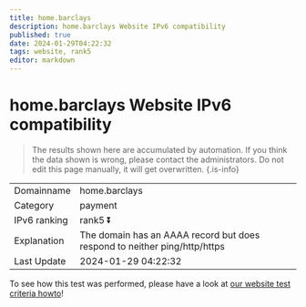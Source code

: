 ```yaml
---
title: home.barclays
description: home.barclays Website IPv6 compatibility
published: true
date: 2024-01-29T04:22:32
tags: website, rank5
editor: markdown
---
```


# home.barclays Website IPv6 compatibility

> The results shown here are accumulated by automation. If you think the data shown is wrong, please contact the administrators. 
> Do not edit this page manually, it will get overwritten.
{.is-info}


|   |   |
| - | - |
| Domainname | home.barclays
| Category | payment |
| IPv6 ranking | rank5 :arrow_double_down: |
| Explanation | The domain has an AAAA record but does respond to neither ping/http/https |
| Last Update | 2024-01-29 04:22:32 |

To see how this test was performed, please have a look at [our website test criteria howto](/howto/testcriteria/website)!

